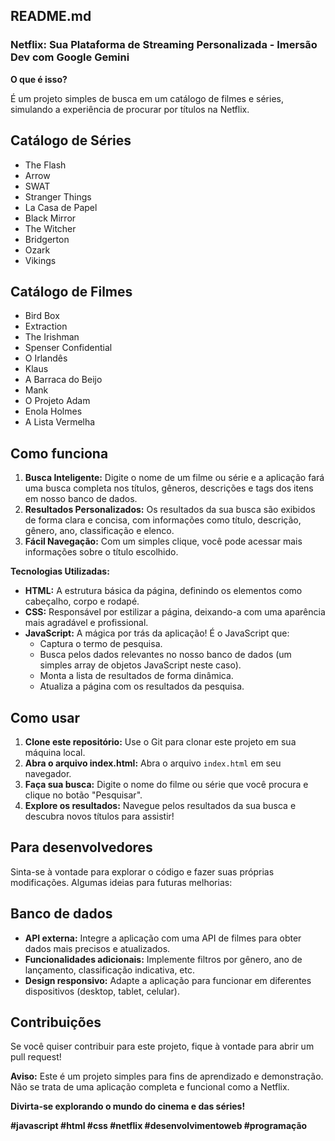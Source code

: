 ## **README.md**

### **Netflix: Sua Plataforma de Streaming Personalizada - Imersão Dev com Google Gemini** 

**O que é isso?**

É um projeto simples de busca em um catálogo de filmes e séries, simulando a experiência de procurar por títulos na Netflix. 

## Catálogo de Séries

* The Flash
* Arrow
* SWAT
* Stranger Things
* La Casa de Papel
* Black Mirror
* The Witcher
* Bridgerton
* Ozark
* Vikings

## Catálogo de Filmes

* Bird Box
* Extraction
* The Irishman
* Spenser Confidential
* O Irlandês
* Klaus
* A Barraca do Beijo
* Mank
* O Projeto Adam
* Enola Holmes
* A Lista Vermelha

## Como funciona

1. **Busca Inteligente:** Digite o nome de um filme ou série e a aplicação fará uma busca completa nos títulos, gêneros, descrições e tags dos itens em nosso banco de dados.
2. **Resultados Personalizados:** Os resultados da sua busca são exibidos de forma clara e concisa, com informações como título, descrição, gênero, ano, classificação e elenco.
3. **Fácil Navegação:** Com um simples clique, você pode acessar mais informações sobre o título escolhido.

**Tecnologias Utilizadas:**

* **HTML:** A estrutura básica da página, definindo os elementos como cabeçalho, corpo e rodapé.
* **CSS:** Responsável por estilizar a página, deixando-a com uma aparência mais agradável e profissional.
* **JavaScript:** A mágica por trás da aplicação! É o JavaScript que:
    * Captura o termo de pesquisa.
    * Busca pelos dados relevantes no nosso banco de dados (um simples array de objetos JavaScript neste caso).
    * Monta a lista de resultados de forma dinâmica.
    * Atualiza a página com os resultados da pesquisa.

## Como usar

1. **Clone este repositório:** Use o Git para clonar este projeto em sua máquina local.
2. **Abra o arquivo index.html:** Abra o arquivo `index.html` em seu navegador.
3. **Faça sua busca:** Digite o nome do filme ou série que você procura e clique no botão "Pesquisar".
4. **Explore os resultados:** Navegue pelos resultados da sua busca e descubra novos títulos para assistir!

## Para desenvolvedores

Sinta-se à vontade para explorar o código e fazer suas próprias modificações. Algumas ideias para futuras melhorias:

## Banco de dados

* **API externa:** Integre a aplicação com uma API de filmes para obter dados mais precisos e atualizados.
* **Funcionalidades adicionais:** Implemente filtros por gênero, ano de lançamento, classificação indicativa, etc.
* **Design responsivo:** Adapte a aplicação para funcionar em diferentes dispositivos (desktop, tablet, celular).

## Contribuições

Se você quiser contribuir para este projeto, fique à vontade para abrir um pull request!

**Aviso:** Este é um projeto simples para fins de aprendizado e demonstração. Não se trata de uma aplicação completa e funcional como a Netflix.

**Divirta-se explorando o mundo do cinema e das séries!** 
 
**#javascript #html #css #netflix #desenvolvimentoweb #programação**